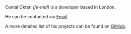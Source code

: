Cemal Okten *(je-mal)* is a developer based in London.

He can be contacted via [Email](mailto:mail@cem.al).

A more detailed list of his projects can be found on [GitHub](https://github.com/cemalokten).

